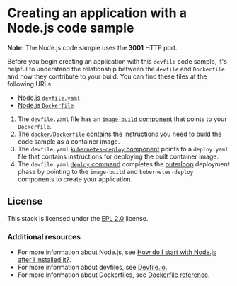 # Creating an application with a Node.js code sample

**Note:** The Node.js code sample uses the **3001** HTTP port.

Before you begin creating an application with this `devfile` code sample, it's helpful to understand the relationship between the `devfile` and `Dockerfile` and how they contribute to your build. You can find these files at the following URLs:

* [Node.js `devfile.yaml`](../devfile.yaml)
* [Node.js `Dockerfile`](../Dockerfile)

1. The `devfile.yaml` file has an [`image-build` component](../devfile.yaml#LL18C2-L24C28) that points to your `Dockerfile`.
2. The [`docker/Dockerfile`](../Dockerfile) contains the instructions you need to build the code sample as a container image.
3. The `devfile.yaml` [`kubernetes-deploy` component](../devfile.yaml#L25-L36) points to a `deploy.yaml` file that contains instructions for deploying the built container image.
4. The `devfile.yaml` [`deploy` command](../devfile.yaml#L38-L51) completes the [outerloop](https://devfile.io/docs/2.2.0/innerloop-vs-outerloop) deployment phase by pointing to the `image-build` and `kubernetes-deploy` components to create your application.

## License

This stack is licensed under the [EPL 2.0](../LICENSE) license.

### Additional resources
* For more information about Node.js, see [How do I start with Node.js after I installed it?](https://nodejs.org/en/docs/guides/getting-started-guide).
* For more information about devfiles, see [Devfile.io](https://devfile.io/).
* For more information about Dockerfiles, see [Dockerfile reference](https://docs.docker.com/engine/reference/builder/).
